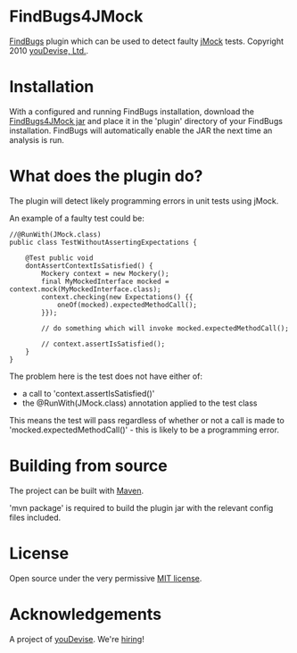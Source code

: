 # FindBugs4JMock #

[FindBugs](http://findbugs.sourceforge.net/) plugin which can be used to detect faulty [jMock](http://www.jmock.org/) tests. Copyright 2010 [youDevise, Ltd.](http://www.youdevise.com).

# Installation #

With a configured and running FindBugs installation, download the [FindBugs4JMock jar](https://github.com/downloads/Grundlefleck/findbugs-jmock/findbugs4jmock-0.1.0-SNAPSHOT.jar) and place it in the 'plugin' directory of your FindBugs installation. FindBugs will automatically enable the JAR the next time an analysis is run.

# What does the plugin do? #

The plugin will detect likely programming errors in unit tests using jMock. 

An example of a faulty test could be:

    //@RunWith(JMock.class)
    public class TestWithoutAssertingExpectations {
    
        @Test public void
        dontAssertContextIsSatisfied() {
            Mockery context = new Mockery();
            final MyMockedInterface mocked = context.mock(MyMockedInterface.class);
            context.checking(new Expectations() {{
                oneOf(mocked).expectedMethodCall();
            }});
        
            // do something which will invoke mocked.expectedMethodCall();
        
            // context.assertIsSatisfied();
        }
    }
    
The problem here is the test does not have either of:

 * a call to 'context.assertIsSatisfied()'
 * the @RunWith(JMock.class) annotation applied to the test class
	
This means the test will pass regardless of whether or not a call is made to 'mocked.expectedMethodCall()' - this is likely to be a programming error.

# Building from source #

The project can be built with [Maven](http://maven.apache.org/).

'mvn package' is required to build the plugin jar with the relevant config files included.

# License #

Open source under the very permissive [MIT license](https://github.com/Grundlefleck/findbugs-jmock/blob/master/LICENSE).

# Acknowledgements #

A project of [youDevise](https://dev.youdevise.com). We're [hiring](http://www.youdevise.com/careers)!


